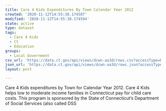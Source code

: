 ```yaml
---
title: Care 4 Kids Expenditures By Town Calendar Year 2012
created: '2020-11-12T14:55:38.174587'
modified: '2020-11-12T14:55:38.174594'
state: active
type: dataset
tags:
  - Care 4 Kids
  - Ct
  - Education
groups:
  - Local Government
csv_url: 'https://data.ct.gov/api/views/dcwn-aa3d/rows.csv?accessType=DOWNLOAD'
json_url: 'https://data.ct.gov/api/views/dcwn-aa3d/rows.json?accessType=DOWNLOAD'
layout: post

---
```

Care 4 Kids expenditures by Town for Calendar Year 2012. Care 4 Kids helps low to moderate income families in Connecticut pay for child care costs. This program is sponsored by the State of Connecticut’s Department of Social Services (also called DSS
